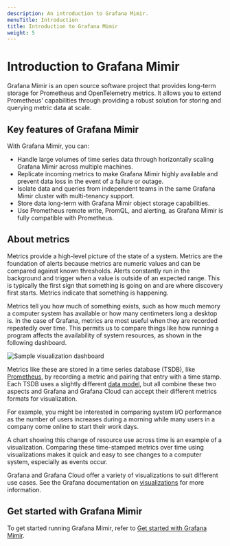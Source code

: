 ```yaml
---
description: An introduction to Grafana Mimir.
menuTitle: Introduction
title: Introduction to Grafana Mimir
weight: 5
---
```


# Introduction to Grafana Mimir

Grafana Mimir is an open source software project that provides long-term storage for Prometheus and OpenTelemetry metrics. It allows you to extend Prometheus' capabilities through providing a robust solution for storing and querying metric data at scale.

## Key features of Grafana Mimir

With Grafana Mimir, you can:

- Handle large volumes of time series data through horizontally scaling Grafana Mimir across multiple machines.
- Replicate incoming metrics to make Grafana Mimir highly available and prevent data loss in the event of a failure or outage.
- Isolate data and queries from independent teams in the same Grafana Mimir cluster with multi-tenancy support.
- Store data long-term with Grafana Mimir object storage capabilities.
- Use Prometheus remote write, PromQL, and alerting, as Grafana Mimir is fully compatible with Prometheus.

## About metrics

Metrics provide a high-level picture of the state of a system. Metrics are the foundation of alerts because metrics are numeric values and can be compared against known thresholds. Alerts constantly run in the background and trigger when a value is outside of an expected range. This is typically the first sign that something is going on and are where discovery first starts. Metrics indicate that something is happening.

Metrics tell you how much of something exists, such as how much memory a computer system has available or how many centimeters long a desktop is. In the case of Grafana, metrics are most useful when they are recorded repeatedly over time. This permits us to compare things like how running a program affects the availability of system resources, as shown in the following dashboard.

![Sample visualization dashboard](/media/metrics-explore/visualization_sample.png)

Metrics like these are stored in a time series database (TSDB), like [Prometheus](https://prometheus.io/), by recording a metric and pairing that entry with a time stamp. Each TSDB uses a slightly different [data model](https://prometheus.io/docs/concepts/data_model/), but all combine these two aspects and Grafana and Grafana Cloud can accept their different metrics formats for visualization.

For example, you might be interested in comparing system I/O performance as the number of users increases during a morning while many users in a company come online to start their work days.

A chart showing this change of resource use across time is an example of a visualization. Comparing these time-stamped metrics over time using visualizations makes it quick and easy to see changes to a computer system, especially as events occur.

Grafana and Grafana Cloud offer a variety of visualizations to suit different use cases. See the Grafana documentation on [visualizations](https://grafana.com/docs/grafana/latest/panels-visualizations/visualizations/) for more information.

## Get started with Grafana Mimir

To get started running Grafana Mimir, refer to [Get started with Grafana Mimir](https://grafana.com/docs/mimir/<MIMIR_VERSION>/get-started/).

